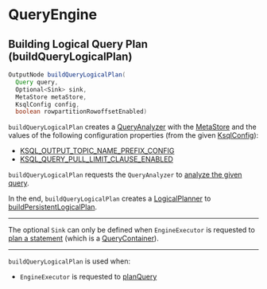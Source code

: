 # QueryEngine

## <span id="buildQueryLogicalPlan"> Building Logical Query Plan (buildQueryLogicalPlan)

```java
OutputNode buildQueryLogicalPlan(
  Query query,
  Optional<Sink> sink,
  MetaStore metaStore,
  KsqlConfig config,
  boolean rowpartitionRowoffsetEnabled)
```

`buildQueryLogicalPlan` creates a [QueryAnalyzer](QueryAnalyzer.md) with the [MetaStore](MetaStore.md) and the values of the following configuration properties (from the given [KsqlConfig](KsqlConfig.md)):

* [KSQL_OUTPUT_TOPIC_NAME_PREFIX_CONFIG](KsqlConfig.md#KSQL_OUTPUT_TOPIC_NAME_PREFIX_CONFIG)
* [KSQL_QUERY_PULL_LIMIT_CLAUSE_ENABLED](KsqlConfig.md#KSQL_QUERY_PULL_LIMIT_CLAUSE_ENABLED)

`buildQueryLogicalPlan` requests the `QueryAnalyzer` to [analyze the given query](QueryAnalyzer.md#analyze).

In the end, `buildQueryLogicalPlan` creates a [LogicalPlanner](LogicalPlanner.md) to [buildPersistentLogicalPlan](LogicalPlanner.md#buildPersistentLogicalPlan).

---

The optional `Sink` can only be defined when `EngineExecutor` is requested to [plan a statement](EngineExecutor.md#plan) (which is a [QueryContainer](parser/QueryContainer.md#getSink)).

---

`buildQueryLogicalPlan` is used when:

* `EngineExecutor` is requested to [planQuery](EngineExecutor.md#planQuery)

